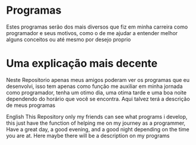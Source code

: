 # Programas

Estes programas serão dos mais diversos que fiz em minha carreira como programador e seus motivos, como o de me ajudar a entender melhor alguns conceitos ou até mesmo por desejo proprio

# Uma explicação mais decente

Neste Repositorio apenas meus amigos poderam ver os programas que eu desenvolvi, 
isso tem apenas como função me auxiliar em minha jornada como programador,
tenha um otimo dia, uma otima tarde e uma boa noite dependendo do horário que você se encontra.
Aqui talvez terá a descrição de meus programas

English
This Repository only my friends can see what programs i develop,
this just have the function of helping me on my journey as a programmer,
Have a great day, a good evening, and a good night depending on the time you are at.
Here maybe there will be a description on my programs
